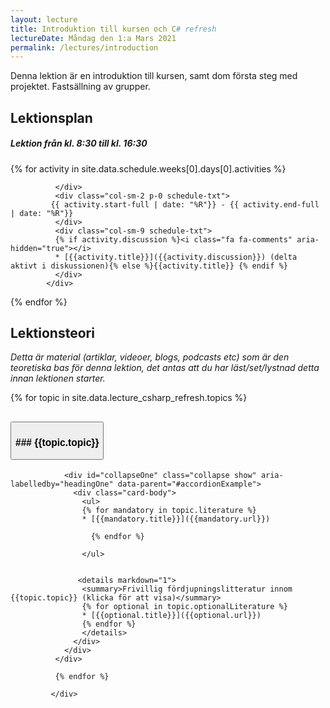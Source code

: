 ```yaml
---
layout: lecture
title: Introduktion till kursen och C# refresh
lectureDate: Måndag den 1:a Mars 2021
permalink: /lectures/introduction
---
```



Denna lektion är en introduktion till kursen, samt dom första steg med projektet. Fastsällning av grupper.

## Lektionsplan








  <div class="card schedule-card">
          <div class="card-body">
            <div class="row">
                <h5 class="pl-3"><i class="bi bi-calendar-week"></i> Lektion från kl. 8:30 till kl. 16:30 </h5>
            </div>

            
{% for activity in site.data.schedule.weeks[0].days[0].activities %}
            <div class="row">
              <div class="col-sm-1 ">
                <div class="circle"></div>

              </div>
              <div class="col-sm-2 p-0 schedule-txt">
             {{ activity.start-full | date: "%R"}} - {{ activity.end-full | date: "%R"}} 
              </div>
              <div class="col-sm-9 schedule-txt">
              {% if activity.discussion %}<i class="fa fa-comments" aria-hidden="true"></i> 
              * [{{activity.title}}]({{activity.discussion}}) (delta aktivt i diskussionen){% else %}{{activity.title}} {% endif %}
              </div>
            </div>

{% endfor %}
          </div>
        </div>




## Lektionsteori
*Detta är material (artiklar, videoer, blogs, podcasts etc) som är den teoretiska bas för denna lektion, det antas att du har läst/set/lystnad detta innan lektionen starter.*




  <div class="accordion" id="accordionExample">
{% for topic in site.data.lecture_csharp_refresh.topics %}
  <div class="card">
                <div class="card-header" id="headingOne">
                  <h2 class="mb-0 w-100">
                    <button class="btn btn-link btn-block text-left" type="button" data-toggle="collapse" data-target="#collapseOne" aria-expanded="false" aria-controls="collapseOne">
                      <h3 id="object-oriented-programming-and-c"><i class="bi bi-caret-right-fill"></i> 
                      ### {{topic.topic}}
                      </h3>
                    </button>
                  </h2>
                </div>

                <div id="collapseOne" class="collapse show" aria-labelledby="headingOne" data-parent="#accordionExample">
                  <div class="card-body">
                    <ul>
                    {% for mandatory in topic.literature %}
                    * [{{mandatory.title}}]({{mandatory.url}})
                      
                      {% endfor %}
                      
                    </ul>


                   <details markdown="1">
                    <summary>Frivillig fördjupningslitteratur innom {{topic.topic}} (klicka för att visa)</summary>
                    {% for optional in topic.optionalLiterature %}
                    * [{{optional.title}}]({{optional.url}})
                    {% endfor %}
                    </details>
                  </div>
                </div>
              </div>

              {% endfor %}
              
             </div>   
